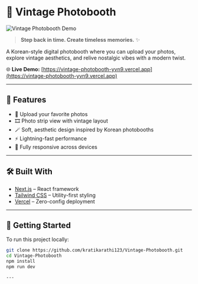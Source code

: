 # 📸 Vintage Photobooth

![Vintage Photobooth Demo](./preview.gif)

> **Step back in time. Create timeless memories.** ✨

A Korean-style digital photobooth where you can upload your photos, explore vintage aesthetics, and relive nostalgic vibes with a modern twist.

🌐 **Live Demo:** [https://vintage-photobooth-yvn9.vercel.app](https://vintage-photobooth-yvn9.vercel.app)

---

## 💖 Features

- 🎀 Upload your favorite photos
- 🎞️ Photo strip view with vintage layout
- 🪄 Soft, aesthetic design inspired by Korean photobooths
- ⚡ Lightning-fast performance
- 📱 Fully responsive across devices

---

## 🛠️ Built With

- [Next.js](https://nextjs.org/) – React framework
- [Tailwind CSS](https://tailwindcss.com/) – Utility-first styling
- [Vercel](https://vercel.com/) – Zero-config deployment

---

## 🚀 Getting Started

To run this project locally:

```bash
git clone https://github.com/kratikarathi123/Vintage-Photobooth.git
cd Vintage-Photobooth
npm install
npm run dev

---

